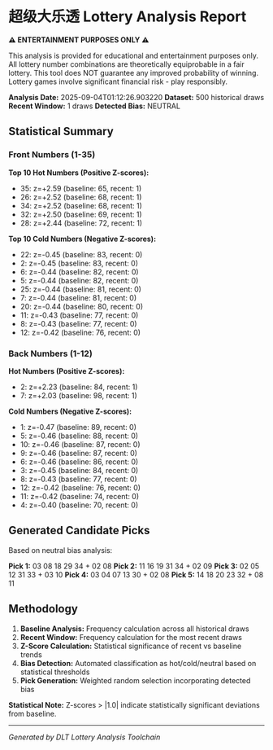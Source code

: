 # 超级大乐透 Lottery Analysis Report

**⚠️ ENTERTAINMENT PURPOSES ONLY ⚠️**

This analysis is provided for educational and entertainment purposes only.
All lottery number combinations are theoretically equiprobable in a fair lottery.
This tool does NOT guarantee any improved probability of winning.
Lottery games involve significant financial risk - play responsibly.

**Analysis Date:** 2025-09-04T01:12:26.903220
**Dataset:** 500 historical draws
**Recent Window:** 1 draws
**Detected Bias:** NEUTRAL

## Statistical Summary

### Front Numbers (1-35)
**Top 10 Hot Numbers (Positive Z-scores):**
- 35: z=+2.59 (baseline: 65, recent: 1)
- 26: z=+2.52 (baseline: 68, recent: 1)
- 34: z=+2.52 (baseline: 68, recent: 1)
- 32: z=+2.50 (baseline: 69, recent: 1)
- 28: z=+2.44 (baseline: 72, recent: 1)

**Top 10 Cold Numbers (Negative Z-scores):**
- 22: z=-0.45 (baseline: 83, recent: 0)
-  2: z=-0.45 (baseline: 83, recent: 0)
-  6: z=-0.44 (baseline: 82, recent: 0)
-  5: z=-0.44 (baseline: 82, recent: 0)
- 25: z=-0.44 (baseline: 81, recent: 0)
-  7: z=-0.44 (baseline: 81, recent: 0)
- 20: z=-0.44 (baseline: 80, recent: 0)
- 11: z=-0.43 (baseline: 77, recent: 0)
-  8: z=-0.43 (baseline: 77, recent: 0)
- 12: z=-0.42 (baseline: 76, recent: 0)

### Back Numbers (1-12)
**Hot Numbers (Positive Z-scores):**
-  2: z=+2.23 (baseline: 84, recent: 1)
-  7: z=+2.03 (baseline: 98, recent: 1)

**Cold Numbers (Negative Z-scores):**
-  1: z=-0.47 (baseline: 89, recent: 0)
-  5: z=-0.46 (baseline: 88, recent: 0)
- 10: z=-0.46 (baseline: 87, recent: 0)
-  9: z=-0.46 (baseline: 87, recent: 0)
-  6: z=-0.46 (baseline: 86, recent: 0)
-  3: z=-0.45 (baseline: 84, recent: 0)
-  8: z=-0.43 (baseline: 77, recent: 0)
- 12: z=-0.42 (baseline: 76, recent: 0)
- 11: z=-0.42 (baseline: 74, recent: 0)
-  4: z=-0.40 (baseline: 70, recent: 0)

## Generated Candidate Picks

Based on neutral bias analysis:

**Pick 1:** 03 08 18 29 34 + 02 08
**Pick 2:** 11 16 19 31 34 + 02 09
**Pick 3:** 02 05 12 31 33 + 03 10
**Pick 4:** 03 04 07 13 30 + 02 08
**Pick 5:** 14 18 20 23 32 + 08 11

## Methodology

1. **Baseline Analysis:** Frequency calculation across all historical draws
2. **Recent Window:** Frequency calculation for the most recent draws
3. **Z-Score Calculation:** Statistical significance of recent vs baseline trends
4. **Bias Detection:** Automated classification as hot/cold/neutral based on statistical thresholds
5. **Pick Generation:** Weighted random selection incorporating detected bias

**Statistical Note:** Z-scores > |1.0| indicate statistically significant deviations from baseline.

---
*Generated by DLT Lottery Analysis Toolchain*